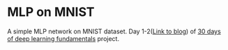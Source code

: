 # MLP on MNIST
A simple MLP network on MNIST dataset. Day 1-2([Link to blog](https://6ixnugget.github.io/30ddlf/mlp-on-mnist)) of [30 days of deep learning fundamentals](https://6ixnugget.github.io/blog/30-days-of-deep-learning-fundamentals/) project.
